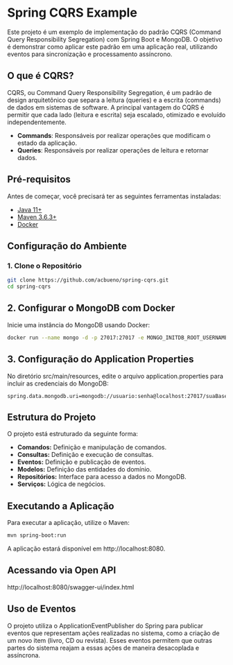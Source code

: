 # Spring CQRS Example

Este projeto é um exemplo de implementação do padrão CQRS (Command Query Responsibility Segregation) com Spring Boot e MongoDB. O objetivo é demonstrar como aplicar este padrão em uma aplicação real, utilizando eventos para sincronização e processamento assíncrono.

## O que é CQRS?

CQRS, ou Command Query Responsibility Segregation, é um padrão de design arquitetônico que separa a leitura (queries) e a escrita (commands) de dados em sistemas de software. A principal vantagem do CQRS é permitir que cada lado (leitura e escrita) seja escalado, otimizado e evoluído independentemente. 

- **Commands**: Responsáveis por realizar operações que modificam o estado da aplicação.
- **Queries**: Responsáveis por realizar operações de leitura e retornar dados.

## Pré-requisitos

Antes de começar, você precisará ter as seguintes ferramentas instaladas:

- [Java 11+](https://www.oracle.com/java/technologies/javase-jdk11-downloads.html)
- [Maven 3.6.3+](https://maven.apache.org/download.cgi)
- [Docker](https://www.docker.com/products/docker-desktop)

## Configuração do Ambiente

### 1. Clone o Repositório

```bash
git clone https://github.com/acbueno/spring-cqrs.git
cd spring-cqrs
```
## 2. Configurar o MongoDB com Docker
Inicie uma instância do MongoDB usando Docker:
```bash
docker run --name mongo -d -p 27017:27017 -e MONGO_INITDB_ROOT_USERNAME=usuario -e MONGO_INITDB_ROOT_PASSWORD=senha mongo
```
## 3. Configuração do Application Properties
No diretório src/main/resources, edite o arquivo application.properties para incluir as credenciais do MongoDB:
```properties
spring.data.mongodb.uri=mongodb://usuario:senha@localhost:27017/suaBaseDeDados
```
## Estrutura do Projeto
O projeto está estruturado da seguinte forma:

- **Comandos:** Definição e manipulação de comandos.
- **Consultas:** Definição e execução de consultas.
- **Eventos:** Definição e publicação de eventos.
- **Modelos:** Definição das entidades do domínio.
- **Repositórios:** Interface para acesso a dados no MongoDB.
- **Serviços:** Lógica de negócios.

## Executando a Aplicação
Para executar a aplicação, utilize o Maven:
```bash
mvn spring-boot:run
```
A aplicação estará disponível em http://localhost:8080.

## Acessando via Open API
http://localhost:8080/swagger-ui/index.html

## Uso de Eventos
O projeto utiliza o ApplicationEventPublisher do Spring para publicar eventos que representam ações realizadas no sistema, como a criação de um novo item (livro, CD ou revista). Esses eventos permitem que outras partes do sistema reajam a essas ações de maneira desacoplada e assíncrona.
